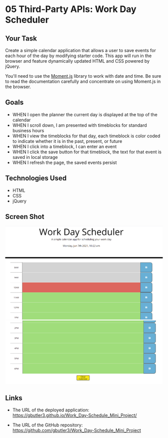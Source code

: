 # 05 Third-Party APIs: Work Day Scheduler

## Your Task

Create a simple calendar application that allows a user to save events for each hour of the day by modifying starter code. This app will run in the browser and feature dynamically updated HTML and CSS powered by jQuery.

You'll need to use the [Moment.js](https://momentjs.com/) library to work with date and time. Be sure to read the documentation carefully and concentrate on using Moment.js in the browser.

## Goals

- WHEN I open the planner the current day is displayed at the top of the calendar
- WHEN I scroll down, I am presented with timeblocks for standard business hours
- WHEN I view the timeblocks for that day, each timeblock is color coded to indicate whether it is in the past, present, or future
- WHEN I click into a timeblock, I can enter an event
- WHEN I click the save button for that timeblock, the text for that event is saved in local storage
- WHEN I refresh the page, the saved events persist

## Technologies Used
- HTML
- CSS
- jQuery

## Screen Shot

![preview of web page1](./Assets/Images/Capture1.PNG)
![preview of web page1](./Assets/Images/Capture2.PNG)

## Links

- The URL of the deployed application: https://gbutler3.github.io/Work_Day-Schedule_Mini_Project/

- The URL of the GitHub repository: https://github.com/gbutler3/Work_Day-Schedule_Mini_Project
